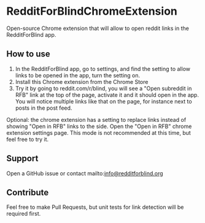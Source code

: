 # RedditForBlindChromeExtension
Open-source Chrome extension that will allow to open reddit links in the RedditForBlind app.

## How to use
1. In the RedditForBlind app, go to settings, and find the setting to allow links to be opened in the app, turn the setting on.
1. Install this Chrome extension from the Chrome Store
1. Try it by going to reddit.com/r/blind, you will see a "Open subreddit in RFB" link at the top of the page, activate it and it should open in the app. You will notice multiple links like that on the page, for instance next to posts in the post feed.


Optional: the chrome extension has a setting to replace links instead of showing "Open in RFB" links to the side. Open the "Open in RFB" chrome extension settings page. This mode is not recommended at this time, but feel free to try it.


## Support
Open a GitHub issue or contact mailto:info@redditforblind.org


## Contribute
Feel free to make Pull Requests, but unit tests for link detection will be required first.